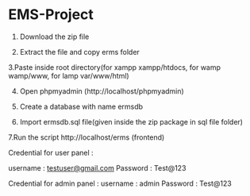 # EMS-Project


1. Download the zip file

2. Extract the file and copy erms folder

3.Paste inside root directory(for xampp xampp/htdocs, for wamp wamp/www, for lamp var/www/html)

4. Open phpmyadmin (http://localhost/phpmyadmin)

5. Create a database with name ermsdb

6. Import ermsdb.sql file(given inside the zip package in sql file folder)

7.Run the script http://localhost/erms (frontend)

Credential for user panel :

username : testuser@gmail.com Password : Test@123

Credential for admin panel : username : admin Password : Test@123

